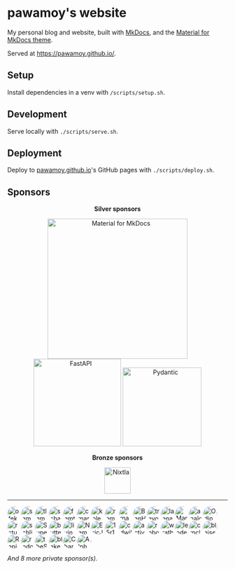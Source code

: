 # pawamoy's website

My personal blog and website, built with [MkDocs](https://mkdocs.org),
and the [Material for MkDocs theme](https://squidfunk.github.io/mkdocs-material/).

Served at https://pawamoy.github.io/.

## Setup

Install dependencies in a venv with `/scripts/setup.sh`.

## Development

Serve locally with `./scripts/serve.sh`.

## Deployment

Deploy to [pawamoy.github.io](https://github.com/pawamoy/pawamoy.github.io)'s
GitHub pages with `./scripts/deploy.sh`.

## Sponsors

<div id="premium-sponsors" style="text-align: center;">

<div id="silver-sponsors"><b>Silver sponsors</b><p>
<a href="https://squidfunk.github.io/mkdocs-material/"><img alt="Material for MkDocs" src="https://raw.githubusercontent.com/squidfunk/mkdocs-material/master/.github/assets/logo.svg" style="height: 320px; "></a>
<a href="https://fastapi.tiangolo.com/"><img alt="FastAPI" src="https://raw.githubusercontent.com/tiangolo/fastapi/master/docs/en/docs/img/logo-margin/logo-teal.png" style="height: 200px; "></a>
<a href="https://docs.pydantic.dev/latest/"><img alt="Pydantic" src="https://pydantic.dev/assets/for-external/pydantic_logfire_logo_endorsed_lithium_rgb.svg" style="height: 180px; "></a>

</p></div>

<div id="bronze-sponsors"><b>Bronze sponsors</b><p>
<a href="https://www.nixtla.io/"><picture><source media="(prefers-color-scheme: light)" srcset="https://www.nixtla.io/img/logo/full-black.svg"><source media="(prefers-color-scheme: dark)" srcset="https://www.nixtla.io/img/logo/full-white.svg"><img alt="Nixtla" src="https://www.nixtla.io/img/logo/full-black.svg" style="height: 60px; "></picture></a>

</p></div>
</div>

---

<div id="sponsors"><p>
<a href="https://github.com/ofek"><img alt="ofek" src="https://avatars.githubusercontent.com/u/9677399?u=386c330f212ce467ce7119d9615c75d0e9b9f1ce&v=4" style="height: 32px; border-radius: 100%;"></a><a href="https://github.com/samuelcolvin"><img alt="samuelcolvin" src="https://avatars.githubusercontent.com/u/4039449?u=42eb3b833047c8c4b4f647a031eaef148c16d93f&v=4" style="height: 32px; border-radius: 100%;"></a><a href="https://github.com/tlambert03"><img alt="tlambert03" src="https://avatars.githubusercontent.com/u/1609449?u=922abf0524b47739b37095e553c99488814b05db&v=4" style="height: 32px; border-radius: 100%;"></a><a href="https://github.com/ssbarnea"><img alt="ssbarnea" src="https://avatars.githubusercontent.com/u/102495?u=c7bd9ddf127785286fc939dd18cb02db0a453bce&v=4" style="height: 32px; border-radius: 100%;"></a><a href="https://github.com/femtomc"><img alt="femtomc" src="https://avatars.githubusercontent.com/u/34410036?u=f13a71daf2a9f0d2da189beaa94250daa629e2d8&v=4" style="height: 32px; border-radius: 100%;"></a><a href="https://github.com/cmarqu"><img alt="cmarqu" src="https://avatars.githubusercontent.com/u/360986?v=4" style="height: 32px; border-radius: 100%;"></a><a href="https://github.com/kolenaIO"><img alt="kolenaIO" src="https://avatars.githubusercontent.com/u/77010818?v=4" style="height: 32px; border-radius: 100%;"></a><a href="https://github.com/ramnes"><img alt="ramnes" src="https://avatars.githubusercontent.com/u/835072?u=3fca03c3ba0051e2eb652b1def2188a94d1e1dc2&v=4" style="height: 32px; border-radius: 100%;"></a><a href="https://github.com/machow"><img alt="machow" src="https://avatars.githubusercontent.com/u/2574498?u=c41e3d2f758a05102d8075e38d67b9c17d4189d7&v=4" style="height: 32px; border-radius: 100%;"></a><a href="https://github.com/BenHammersley"><img alt="BenHammersley" src="https://avatars.githubusercontent.com/u/99436?u=4499a7b507541045222ee28ae122dbe3c8d08ab5&v=4" style="height: 32px; border-radius: 100%;"></a><a href="https://github.com/trevorWieland"><img alt="trevorWieland" src="https://avatars.githubusercontent.com/u/28811461?u=74cc0e3756c1d4e3d66b5c396e1d131ea8a10472&v=4" style="height: 32px; border-radius: 100%;"></a><a href="https://github.com/laenan8466"><img alt="laenan8466" src="https://avatars.githubusercontent.com/u/21331242?v=4" style="height: 32px; border-radius: 100%;"></a><a href="https://github.com/MarcoGorelli"><img alt="MarcoGorelli" src="https://avatars.githubusercontent.com/u/33491632?u=7de3a749cac76a60baca9777baf71d043a4f884d&v=4" style="height: 32px; border-radius: 100%;"></a><a href="https://github.com/analog-cbarber"><img alt="analog-cbarber" src="https://avatars.githubusercontent.com/u/7408243?u=642fc2bdcc9904089c62fe5aec4e03ace32da67d&v=4" style="height: 32px; border-radius: 100%;"></a><a href="https://github.com/OdinManiac"><img alt="OdinManiac" src="https://avatars.githubusercontent.com/u/22727172?u=36ab20970f7f52ae8e7eb67b7fcf491fee01ac22&v=4" style="height: 32px; border-radius: 100%;"></a><a href="https://github.com/rstudio-sponsorship"><img alt="rstudio-sponsorship" src="https://avatars.githubusercontent.com/u/58949051?u=0c471515dd18111be30dfb7669ed5e778970959b&v=4" style="height: 32px; border-radius: 100%;"></a><a href="https://github.com/schlich"><img alt="schlich" src="https://avatars.githubusercontent.com/u/21191435?u=6f1240adb68f21614d809ae52d66509f46b1e877&v=4" style="height: 32px; border-radius: 100%;"></a><a href="https://github.com/SuperCowPowers"><img alt="SuperCowPowers" src="https://avatars.githubusercontent.com/u/6900187?v=4" style="height: 32px; border-radius: 100%;"></a><a href="https://github.com/butterlyn"><img alt="butterlyn" src="https://avatars.githubusercontent.com/u/53323535?v=4" style="height: 32px; border-radius: 100%;"></a><a href="https://github.com/livingbio"><img alt="livingbio" src="https://avatars.githubusercontent.com/u/10329983?v=4" style="height: 32px; border-radius: 100%;"></a><a href="https://github.com/NemetschekAllplan"><img alt="NemetschekAllplan" src="https://avatars.githubusercontent.com/u/912034?v=4" style="height: 32px; border-radius: 100%;"></a><a href="https://github.com/EricJayHartman"><img alt="EricJayHartman" src="https://avatars.githubusercontent.com/u/9259499?u=7e58cc7ec0cd3e85b27aec33656aa0f6612706dd&v=4" style="height: 32px; border-radius: 100%;"></a><a href="https://github.com/15r10nk"><img alt="15r10nk" src="https://avatars.githubusercontent.com/u/44680962?u=f04826446ff165742efa81e314bd03bf1724d50e&v=4" style="height: 32px; border-radius: 100%;"></a><a href="https://github.com/cdwilson"><img alt="cdwilson" src="https://avatars.githubusercontent.com/u/14631?v=4" style="height: 32px; border-radius: 100%;"></a><a href="https://github.com/activeloopai"><img alt="activeloopai" src="https://avatars.githubusercontent.com/u/34816118?v=4" style="height: 32px; border-radius: 100%;"></a><a href="https://github.com/roboflow"><img alt="roboflow" src="https://avatars.githubusercontent.com/u/53104118?v=4" style="height: 32px; border-radius: 100%;"></a><a href="https://github.com/wrath-codes"><img alt="wrath-codes" src="https://avatars.githubusercontent.com/u/90050913?u=b26582409dfff8ce2b60016fd119be09309708da&v=4" style="height: 32px; border-radius: 100%;"></a><a href="https://github.com/leodevian"><img alt="leodevian" src="https://avatars.githubusercontent.com/u/167141781?v=4" style="height: 32px; border-radius: 100%;"></a><a href="https://github.com/cmclaughlin"><img alt="cmclaughlin" src="https://avatars.githubusercontent.com/u/1061109?u=ddf6eec0edd2d11c980f8c3aa96e3d044d4e0468&v=4" style="height: 32px; border-radius: 100%;"></a><a href="https://github.com/blaisep"><img alt="blaisep" src="https://avatars.githubusercontent.com/u/254456?u=97d584b7c0a6faf583aa59975df4f993f671d121&v=4" style="height: 32px; border-radius: 100%;"></a><a href="https://github.com/RapidataAI"><img alt="RapidataAI" src="https://avatars.githubusercontent.com/u/104209891?v=4" style="height: 32px; border-radius: 100%;"></a><a href="https://github.com/rodolphebarbanneau"><img alt="rodolphebarbanneau" src="https://avatars.githubusercontent.com/u/46493454?u=6c405452a40c231cdf0b68e97544e07ee956a733&v=4" style="height: 32px; border-radius: 100%;"></a><a href="https://github.com/theSymbolSyndicate"><img alt="theSymbolSyndicate" src="https://avatars.githubusercontent.com/u/111542255?v=4" style="height: 32px; border-radius: 100%;"></a><a href="https://github.com/blakeNaccarato"><img alt="blakeNaccarato" src="https://avatars.githubusercontent.com/u/20692450?u=bb919218be30cfa994514f4cf39bb2f7cf952df4&v=4" style="height: 32px; border-radius: 100%;"></a><a href="https://github.com/ChargeStorm"><img alt="ChargeStorm" src="https://avatars.githubusercontent.com/u/26000165?v=4" style="height: 32px; border-radius: 100%;"></a><a href="https://github.com/Alphadelta14"><img alt="Alphadelta14" src="https://avatars.githubusercontent.com/u/480845?v=4" style="height: 32px; border-radius: 100%;"></a>
</p></div>

*And 8 more private sponsor(s).*